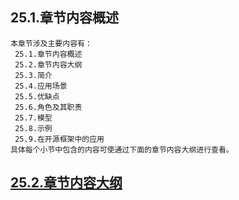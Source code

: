 
## 25.1.章节内容概述
    本章节涉及主要内容有：
     25.1.章节内容概述
     25.2.章节内容大纲
     25.3.简介
     25.4.应用场景
     25.5.优缺点
     25.6.角色及其职责
     25.7.模型
     25.8.示例
     25.9.在开源框架中的应用
	具体每个小节中包含的内容可使通过下面的章节内容大纲进行查看。

## <a href="/enhance/markmap/general/designpattern/designpattern-java/chapter/designpattern-java-outline5-chapter25.html" target="_blank">25.2.章节内容大纲</a>

<Markmap localtion="/enhance/markmap/general/designpattern/designpattern-java/chapter/designpattern-java-outline5-chapter25.html" height="500rem"/>


